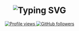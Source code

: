 <h1 align="center">
  <img
    src="https://readme-typing-svg.demolab.com/?font=Poppins&weight=500&size=38&duration=1800&pause=1000&color=8B5CF6&center=true&vCenter=true&width=700&height=80&lines=Hi+there!+%F0%9F%91%8B;I'm+Manish+Bayad;Frontend+Developer;Crafting+responsive+websites;Modern+web+experiences;User-friendly+interfaces"
    alt="Typing SVG"
  />
</h1>

<div align="center">
  <a href="https://github.com/Manish-CodeLab">
    <img src="https://komarev.com/ghpvc/?username=Manish-CodeLab&label=Profile%20Views&color=8B5CF6&style=flat-square" alt="Profile views" />
  </a>
  <a href="https://github.com/Manish-CodeLab?tab=followers">
    <img src="https://img.shields.io/github/followers/Manish-CodeLab?style=flat-square&color=8B5CF6" alt="GitHub followers" />
  </a>
</div>
